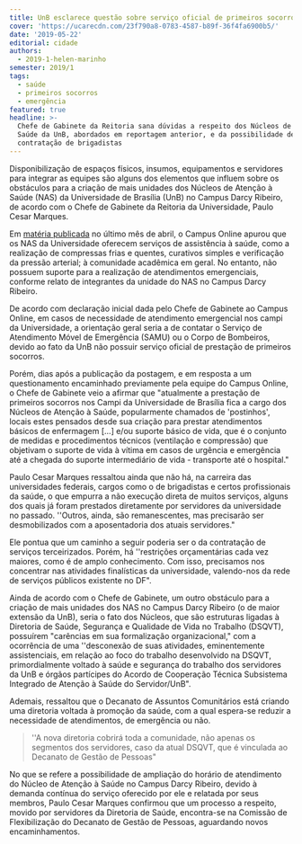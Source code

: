 ```yaml
---
title: UnB esclarece questão sobre serviço oficial de primeiros socorros nos campi
cover: 'https://ucarecdn.com/23f790a8-0783-4587-b89f-36f4fa6900b5/'
date: '2019-05-22'
editorial: cidade
authors:
  - 2019-1-helen-marinho
semester: 2019/1
tags:
  - saúde
  - primeiros socorros
  - emergência
featured: true
headline: >-
  Chefe de Gabinete da Reitoria sana dúvidas a respeito dos Núcleos de Atenção à
  Saúde da UnB, abordados em reportagem anterior, e da possibilidade de
  contratação de brigadistas
---
```

Disponibilização de espaços físicos, insumos, equipamentos e servidores para integrar as equipes são alguns dos elementos que influem sobre os obstáculos para a criação de mais unidades dos Núcleos de Atenção à Saúde (NAS) da Universidade de Brasília (UnB) no Campus Darcy Ribeiro, de acordo com o Chefe de Gabinete da Reitoria da Universidade, Paulo Cesar Marques. 

Em [matéria publicada](https://campus.fac.unb.br/materias/2019-04-21-unb-nao-conta-com-um-servico-oficial-de-prestacao-de-primeiros-socorros/) no último mês de abril, o Campus Online apurou que os NAS da Universidade oferecem serviços de assistência à saúde, como a realização de compressas frias e  quentes, curativos simples e verificação da pressão arterial; à comunidade acadêmica em geral. No entanto, não possuem suporte para a realização de atendimentos emergenciais, conforme relato de integrantes da unidade do NAS no Campus Darcy Ribeiro.

De acordo com declaração inicial dada pelo Chefe de Gabinete ao Campus Online, em casos de necessidade de atendimento emergencial nos campi da Universidade, a orientação geral seria a de contatar o Serviço de Atendimento Móvel de Emergência (SAMU) ou o Corpo de Bombeiros, devido ao fato da UnB não possuir serviço oficial de prestação de primeiros socorros.

Porém, dias após a publicação da postagem, e em resposta a um questionamento encaminhado previamente pela equipe do Campus Online, o Chefe de Gabinete  veio a afirmar que "atualmente a prestação de primeiros socorros nos Campi da Universidade de Brasília fica a cargo dos Núcleos de Atenção à Saúde, popularmente chamados de 'postinhos', locais estes pensados desde sua criação para prestar atendimentos básicos de enfermagem \[...]  e/ou suporte básico de vida, que é o conjunto de medidas e procedimentos técnicos (ventilação e compressão) que objetivam o suporte de vida à vítima em casos de urgência e emergência até a chegada do suporte intermediário de vida - transporte até o hospital." 

Paulo Cesar Marques ressaltou ainda que não há, na carreira das universidades federais, cargos como o de brigadistas e certos profissionais da saúde, o que empurra a não execução direta de muitos serviços, alguns dos quais já foram prestados diretamente por servidores da universidade no passado. ''Outros, ainda, são remanescentes, mas precisarão ser desmobilizados com a aposentadoria dos atuais servidores."

Ele pontua que um caminho a seguir poderia ser o da contratação de serviços terceirizados. Porém, há ''restrições orçamentárias cada vez maiores, como é de amplo conhecimento. Com isso, precisamos nos concentrar nas atividades finalísticas da universidade, valendo-nos da rede de serviços públicos existente no DF".

Ainda de acordo com o Chefe de Gabinete, um outro obstáculo para a criação de mais unidades dos NAS no Campus Darcy Ribeiro (o de maior extensão da UnB), seria o fato dos Núcleos, que são estruturas ligadas à Diretoria de Saúde, Segurança e Qualidade de Vida no Trabalho (DSQVT), possuírem "carências em sua formalização organizacional," com a ocorrência de uma ''desconexão de suas atividades, eminentemente assistenciais, em relação ao foco do trabalho desenvolvido na DSQVT, primordialmente voltado à saúde e segurança do trabalho dos servidores da UnB e órgãos partícipes do Acordo de Cooperação Técnica Subsistema Integrado de Atenção à Saúde do Servidor/UnB".

Ademais, ressaltou que o Decanato de Assuntos Comunitários está criando uma diretoria voltada à promoção da saúde, com a qual espera-se reduzir a necessidade de atendimentos, de emergência ou não.

> ''A nova diretoria cobrirá toda a comunidade, não apenas os segmentos dos servidores, caso da atual DSQVT, que é vinculada ao Decanato de Gestão de Pessoas"

No que se refere a possibilidade de ampliação do horário de atendimento do Núcleo de Atenção à Saúde no Campus Darcy Ribeiro, devido à demanda contínua do serviço oferecido por ele e relatada por seus membros, Paulo Cesar Marques confirmou que um processo a respeito, movido por servidores da Diretoria de Saúde, encontra-se na Comissão de Flexibilização do Decanato de Gestão de Pessoas, aguardando novos encaminhamentos.
